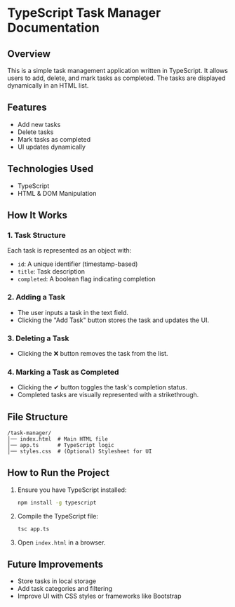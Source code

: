 # TypeScript Task Manager Documentation

## Overview
This is a simple task management application written in TypeScript. It allows users to add, delete, and mark tasks as completed. The tasks are displayed dynamically in an HTML list.

## Features
- Add new tasks
- Delete tasks
- Mark tasks as completed
- UI updates dynamically

## Technologies Used
- TypeScript
- HTML & DOM Manipulation

## How It Works
### 1. Task Structure
Each task is represented as an object with:
- `id`: A unique identifier (timestamp-based)
- `title`: Task description
- `completed`: A boolean flag indicating completion

### 2. Adding a Task
- The user inputs a task in the text field.
- Clicking the "Add Task" button stores the task and updates the UI.

### 3. Deleting a Task
- Clicking the ❌ button removes the task from the list.

### 4. Marking a Task as Completed
- Clicking the ✔ button toggles the task's completion status.
- Completed tasks are visually represented with a strikethrough.

## File Structure
```
/task-manager/
│── index.html  # Main HTML file
│── app.ts      # TypeScript logic
│── styles.css  # (Optional) Stylesheet for UI
```

## How to Run the Project
1. Ensure you have TypeScript installed:
   ```sh
   npm install -g typescript
   ```
2. Compile the TypeScript file:
   ```sh
   tsc app.ts
   ```
3. Open `index.html` in a browser.

## Future Improvements
- Store tasks in local storage
- Add task categories and filtering
- Improve UI with CSS styles or frameworks like Bootstrap

